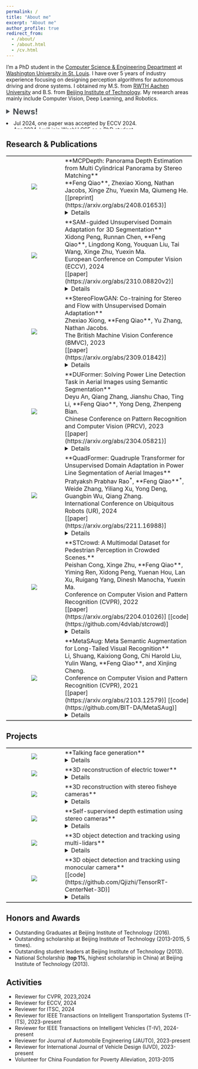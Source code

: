 ```yaml
---
permalink: /
title: "About me"
excerpt: "About me"
author_profile: true
redirect_from: 
  - /about/
  - /about.html
  - /cv.html
---
```


I’m a PhD student in the [Computer Science & Engineering Department](https://cse.wustl.edu/index.html) at [Washington University in St. Louis](https://wustl.edu/). I have over 5 years of industry experience focusing on designing perception algorithms for autonomous driving and drone systems. I obtained my M.S. from [RWTH Aachen University](https://www.rwth-aachen.de/cms/~a/root/?lidx=1) and B.S. from [Beijing Institute of Technology](https://english.bit.edu.cn/). My research areas mainly include Computer Vision, Deep Learning, and Robotics.

<style>
    .toggle-container {
        cursor: pointer;
        display: flex;
        align-items: center;
        font-size: 22px; /* Larger font size */
        color: #494e52; /* color */
        font-weight: bold; /* Bold text */
    }

    .triangle {
        width: 0;
        height: 0;
        border-top: 6px solid transparent;
        border-bottom: 6px solid transparent;
        border-left: 10px solid #494e52; /* Pointing to the right */
        margin-right: 8px;
        transition: transform 0.3s;
    }

    .triangle.open {
        transform: rotate(90deg);
    }

    .news-content {
        display: block;
        margin-top: 10px;
        overflow: hidden;
        max-height: 24px; /* Limit the max height to show only 2 items initially */
        transition: max-height 0.3s ease-out;
    }

    .news-content.open {
        max-height: none; /* Expand to show all items when open */
    }
</style>

<div class="toggle-container" onclick="toggleNews()">
    <div class="triangle" id="triangle"></div>
    <span>News!</span>
</div>

<div id="news" class="news-content">
    <!-- Your news content goes here -->
    <li>Jul 2024, one paper was accepted by ECCV 2024.</li>
    <!-- <ul> -->
    <li>Apr 2024, I will join WashU CSE as a PhD student.</li>
    <li>Apr 2024, our work <a href="https://arxiv.org/abs/2211.16988">QuadFormer</a> was accepted by UR 2024.</li>
    <li>Nov 2023, our work <a href="https://arxiv.org/abs/2309.01842">StereoFlowGAN</a> was accepted by BMVC 2023.</li>
    <!-- </ul> -->
</div>

<script>
    function toggleNews() {
        var newsDiv = document.getElementById("news");
        var triangle = document.getElementById("triangle");
        if (newsDiv.classList.contains("open")) {
            newsDiv.classList.remove("open");
            triangle.classList.remove("open");
        } else {
            newsDiv.classList.add("open");
            triangle.classList.add("open");
        }
    }
</script>

## Research & Publications
<table frame=hsides style="border-left-style: none;border-right-style: none;">
<colgroup>
<col width="30%" />
<col width="70%" />
</colgroup>
<thead>
</thead>
<tbody>

<tr>
<td markdown="span" style="text-align: center;vertical-align: middle;border-left-style: none;border-right-style: none;"><img src="{{ site.baseurl }}/images/2024_ECCV_MCPDepth_resized.png"></td>
<td markdown="span" style="vertical-align: middle;border-left-style: none;border-right-style: none;">
    **MCPDepth: Panorama Depth Estimation from Multi Cylindrical Panorama by Stereo Matching**<br>
    **Feng Qiao**, Zhexiao Xiong, Nathan Jacobs, Xinge Zhu, Yuexin Ma, Qiumeng He.<br>
    <!-- European Conference on Computer Vision (ECCV), 2024 in submission<br> -->
    [[preprint](https://arxiv.org/abs/2408.01653)]<br>
    <details>
    <span style="font-size: 14px">We introduce Multi-Cylindrical Panoramic Depth Estimation (MCPDepth), a two-stage framework for omnidirectional depth estimation via stereo matching between multiple panoramas. MCPDepth uses cylindrical panoramas for initial stereo matching and then fuses the resulting depth maps across views. A circular attention module is used to overcome the distortion along the vertical axis. MCPDepth uses only standard network components, making deployment to embedded devices significantly simpler than prior approaches that require custom kernels. We theoretically and experimentally compare spherical and cylindrical projections for stereo matching, highlighting the advantages of the cylindrical projection. MCPDepth achieves state-of-the-art performance with an 18.8% reduction in mean absolute error (MAE) for depth on the outdoor, synthetic dataset Deep360 and a 19.9% reduction on the indoor, real-scene dataset 3D60. The code is attached and will be available after acceptance.</span>
    </details>
    </td>
</tr>

<tr>
<td markdown="span" style="text-align: center;vertical-align: middle;border-left-style: none;border-right-style: none;"><img src="{{ site.baseurl }}/images/2024_CVPR_SAM3DSEG_resized.png"></td>
<td markdown="span" style="vertical-align: middle;border-left-style: none;border-right-style: none;">
    **SAM-guided Unsupervised Domain Adaptation for 3D Segmentation**<br>
    Xidong Peng, Runnan Chen, **Feng Qiao**, Lingdong Kong, Youquan Liu, Tai Wang, Xinge Zhu, Yuexin Ma.<br>
    European Conference on Computer Vision (ECCV), 2024<br>
    [[paper](https://arxiv.org/abs/2310.08820v2)]<br>
    <details>
    <span style="font-size: 14px">Inspired by the remarkable generalization capabilities exhibited by the vision foundation model, SAM, in the realm of image segmentation, our approach leverages the wealth of general knowledge embedded within SAM to unify feature representations across diverse 3D domains and further solves the 3D domain adaptation problem. Specifically, we harness the corresponding images associated with point clouds to facilitate knowledge transfer and propose an innovative hybrid feature augmentation methodology, which significantly enhances the alignment between the 3D feature space and SAM's feature space, operating at both the scene and instance levels. Our method is evaluated on many widely-recognized datasets and achieves state-of-the-art performance.</span>
    </details>
    </td>
</tr>

<tr>
<td markdown="span" style="text-align: center;vertical-align: middle;border-left-style: none;border-right-style: none;"><img src="{{ site.baseurl }}/images/2023_BMVC_StereoFlowGAN_resized.png"></td>
<td markdown="span" style="vertical-align: middle;border-left-style: none;border-right-style: none;">
    **StereoFlowGAN: Co-training for Stereo and Flow with Unsupervised Domain Adaptation**<br>
    Zhexiao Xiong, **Feng Qiao**, Yu Zhang, Nathan Jacobs.<br>
    The British Machine Vision Conference (BMVC), 2023<br>
    [[paper](https://arxiv.org/abs/2309.01842)]<br>
    <details>
    <span style="font-size: 14px">We introduce a novel training strategy for stereo matching and optical flow estimation that utilizes image-to-image translation between synthetic and real image domains. Our approach enables the training of models that excel in real image scenarios while relying solely on ground-truth information from synthetic images. To facilitate task-agnostic domain adaptation and the training of task-specific components, we introduce a bidirectional feature warping module that handles both left-right and forward-backward directions. Experimental results show competitive performance over previous domain translation-based methods, which substantiate the efficacy of our proposed framework, effectively leveraging the benefits of unsupervised domain adaptation, stereo matching, and optical flow estimation.</span>
    </details>
    </td>
</tr>

<tr>
<td markdown="span" style="text-align: center;vertical-align: middle;border-left-style: none;border-right-style: none;"><img src="{{ site.baseurl }}/images/2023_PRCV_DUFormer_resized.png"></td>
<td markdown="span" style="vertical-align: middle;border-left-style: none;border-right-style: none;">
    **DUFormer: Solving Power Line Detection Task in Aerial Images using Semantic Segmentation**<br>
    Deyu An, Qiang Zhang, Jianshu Chao, Ting Li, **Feng Qiao**, Yong Deng, Zhenpeng Bian.<br>
    Chinese Conference on Pattern Recognition and Computer Vision (PRCV), 2023<br>
    [[paper](https://arxiv.org/abs/2304.05821)]<br>
    <details>
    <span style="font-size: 14px">We proposed DUFormer, a CNN-Transformer hybrid algorithm, is specifically designed to detect power lines in aerial images.</span>
    </details>
    </td>
</tr>

<tr>
<td markdown="span" style="text-align: center;vertical-align: middle;border-left-style: none;border-right-style: none;"><img src="{{ site.baseurl }}/images/uda_pls.png"></td>
<td markdown="span" style="vertical-align: middle;border-left-style: none;border-right-style: none;">
        **QuadFormer: Quadruple Transformer for Unsupervised Domain Adaptation in Power Line Segmentation of Aerial Images**<br>
        Pratyaksh Prabhav Rao<sup>*</sup>, **Feng Qiao**<sup>*</sup>, Weide Zhang, Yiliang Xu, Yong Deng, Guangbin Wu, Qiang Zhang. <br>
        International Conference on Ubiquitous Robots (UR), 2024<br>
        [[paper](https://arxiv.org/abs/2211.16988)]<br>
    <details>
    <span style="font-size: 14px">we propose QuadFormer, a novel framework designed for domain adaptive semantic segmentation. The hierarchical quadruple transformer combines cross-attention and self-attention mechanisms to adapt transferable context. Based on cross-attentive and self-attentive feature representations, we introduce a pseudo label correction scheme to online denoise the pseudo labels and reduce the domain gap. Additionally, we present two datasets - ARPLSyn and ARPLReal to further advance research in unsupervised domain adaptive powerline segmentations.</span>
    </details>
    </td>
</tr>

<tr>
<td markdown="span" style="text-align: center;vertical-align: middle;border-left-style: none;border-right-style: none;"><img src="{{ site.baseurl }}/images/2022_CVPR_STCrowd_resized.png"></td>
<td markdown="span" style="vertical-align: middle;border-left-style: none;border-right-style: none;">
    **STCrowd: A Multimodal Dataset for Pedestrian Perception in Crowded Scenes.**<br>
    Peishan Cong, Xinge Zhu, **Feng Qiao**, Yiming Ren, Xidong Peng, Yuenan Hou, Lan Xu, Ruigang Yang, Dinesh Manocha, Yuexin Ma.<br>
    Conference on Computer Vision and Pattern Recognition (CVPR), 2022<br>
    [[paper](https://arxiv.org/abs/2204.01026)] [[code](https://github.com/4dvlab/stcrowd)]<br>
    <details>
    <span style="font-size: 14px">We introduce a large-scale multimodal dataset,STCrowd. Specifically, in STCrowd, there are a total of 219 K pedestrian instances and 20 persons per frame on average, with various levels of occlusion. We provide synchronized LiDAR point clouds and camera images as well as their corresponding 3D labels and joint IDs. STCrowd can be used for various tasks, including LiDAR-only, image-only, and sensor-fusion based pedestrian detection and tracking. We provide baselines for most of the tasks. In addition, considering the property of sparse global distribution and density-varying local distribution of pedestrians, we further propose a novel method, Density-aware Hierarchical heatmap Aggregation (DHA), to enhance pedestrian perception in crowded scenes. Extensive experiments show that our new method achieves state-of-the-art performance for pedestrian detection on various datasets.</span>
    </details>
    </td>
</tr>

<tr>
<td markdown="span" style="text-align: center;vertical-align: middle;border-left-style: none;border-right-style: none;"><img src="{{ site.baseurl }}/images/2021_CVPR_MetaSAug_resized.png"></td>
<td markdown="span" style="vertical-align: middle;border-left-style: none;border-right-style: none;">
    **MetaSAug: Meta Semantic Augmentation for Long-Tailed Visual Recognition**<br>
    Li, Shuang, Kaixiong Gong, Chi Harold Liu, Yulin Wang, **Feng Qiao**, and Xinjing Cheng.<br>
    Conference on Computer Vision and Pattern Recognition (CVPR), 2021<br>
    [[paper](https://arxiv.org/abs/2103.12579)] [[code](https://github.com/BIT-DA/MetaSAug)]<br>
    <details>
    <span style="font-size: 14px">We propose a novel approach to learn transformed semantic directions with meta-learning automatically. In specific, the augmentation strategy during training is dynamically optimized, aiming to minimize the loss on a small balanced validation set, which is approximated via a meta update step. Extensive empirical results on CIFAR-LT-10/100, ImageNet-LT, and iNaturalist 2017/2018 validate the effectiveness of our method.</span>
    </details>
    </td>
</tr>

</tbody>
</table>

## Projects
<table frame=hsides style="border-left-style: none;border-right-style: none;">
<colgroup>
<col width="30%" />
<col width="70%" />
</colgroup>
<thead>
</thead>
<tbody>

<tr>
<td markdown="span" style="text-align: center;vertical-align: middle;border-left-style: none;border-right-style: none;"><img src="{{ site.baseurl }}/images/TalkingFaceGeneration.gif"></td>
<td markdown="span" style="vertical-align: middle;border-left-style: none;border-right-style: none;">
    **Talking face generation**<br>
    <details>
    <span style="font-size: 14px">Multi stage talking face generation.</span>
    </details>
    </td>
</tr>

<tr>
<td markdown="span" style="text-align: center;vertical-align: middle;border-left-style: none;border-right-style: none;"><img src="{{ site.baseurl }}/images/Nerf_3D_Reconstruction.gif"></td>
<td markdown="span" style="vertical-align: middle;border-left-style: none;border-right-style: none;">
    **3D reconstruction of electric tower**<br>
    <details>
    <span style="font-size: 14px">3D reconstruction of electric tower using aerial images.</span>
    </details>
    </td>
</tr>

<tr>
<td markdown="span" style="text-align: center;vertical-align: middle;border-left-style: none;border-right-style: none;"><img src="{{ site.baseurl }}/images/3d_recon_fisheye_stereo.gif"></td>
<td markdown="span" style="vertical-align: middle;border-left-style: none;border-right-style: none;">
    **3D reconstruction with stereo fisheye cameras**<br>
    <details>
    <span style="font-size: 14px">Unsupervised depth estimation with stereo fisheye cameras.</span>
    </details>
    </td>
</tr>

<tr>
<td markdown="span" style="text-align: center;vertical-align: middle;border-left-style: none;border-right-style: none;"><img src="{{ site.baseurl }}/images/StereoMatching_Powerline_resized.png"></td>
<td markdown="span" style="vertical-align: middle;border-left-style: none;border-right-style: none;">
    **Self-supervised depth estimation using stereo cameras**<br>
    <details>
    <span style="font-size: 14px">Depth estimation using stereo cameras. Synthetic data is utilized to generate ground truth, and domain adaptation/generalization is employed to ensure excellent performance on real data as well.</span>
    </details>
    </td>
</tr>

<tr>
<td markdown="span" style="text-align: center;vertical-align: middle;border-left-style: none;border-right-style: none;"><img src="{{ site.baseurl }}/images/Lidar_Perception_resized.png"></td>
<td markdown="span" style="vertical-align: middle;border-left-style: none;border-right-style: none;">
    **3D object detection and tracking using multi-lidars**<br>
    <details>
    <span style="font-size: 14px">3D object detection and tracking using multi-lidars. Inputs are sequential point clouds from multi-lidars and the model can get the 3d information of objects including position, size, orientation, class, free space (also as known as drivable area), and lanes. The model is deployed on GPU with TensorRT and SoC chip, which meets the needs of real-time detection.</span>
    </details>
    </td>
</tr>

<tr>
<td markdown="span" style="text-align: center;vertical-align: middle;border-left-style: none;border-right-style: none;"><img src="{{ site.baseurl }}/images/mono_camera_3d_detection.jpg"></td>
<td markdown="span" style="vertical-align: middle;border-left-style: none;border-right-style: none;">
    **3D object detection and tracking using monocular camera**<br>
    [[code](https://github.com/Qjizhi/TensorRT-CenterNet-3D)]<br>
    <details>
    <span style="font-size: 14px">3D object detection and tracking using a monocular camera. The model takes sequential images as inputs and is capable of extracting 3D information about objects, including their position, size, orientation, and class. Deployment on a GPU with TensorRT enables the model to achieve an impressive inference speed of 50 Hz.</span>
    </details>
    </td>
</tr>

</tbody>
</table>

## Honors and Awards

<div class="honors-awards">
    <ul>
        <li>Outstanding Graduates at Beijing Institute of Technology (2016).</li>
        <li>Outstanding scholarship at Beijing Institute of Technology (2013-2015, 5 times).</li>
        <li>Outstanding student leaders at Beijing Institute of Technology (2013).</li>
        <li>National Scholarship (<strong>top 1%</strong>, highest scholarship in China) at Beijing Institute of Technology (2013).</li>
    </ul>
</div>

## Activities

<div class="activities">
    <ul>
        <li>Reviewer for CVPR, 2023,2024</li>
        <li>Reviewer for ECCV, 2024</li>
        <li>Reviewer for ITSC, 2024</li>
        <li>Reviewer for IEEE Transactions on Intelligent Transportation Systems (T-ITS), 2023-present</li>
        <li>Reviewer for IEEE Transactions on Intelligent Vehicles (T-IV), 2024-present</li>
        <li>Reviewer for Journal of Automobile Engineering (JAUTO), 2023-present</li>
        <li>Reviewer for International Journal of Vehicle Design (IJVD), 2023-present</li>
        <li>Volunteer for China Foundation for Poverty Alleviation, 2013-2015</li>
    </ul>
</div>

<script type='text/javascript' id='clustrmaps' src='//cdn.clustrmaps.com/map_v2.js?cl=ffffff&w=300&t=tt&d=I4K7gWFNrdDIDmSZTw8QHh_-JwYR7BFe6cwCLm24rw4'></script>

